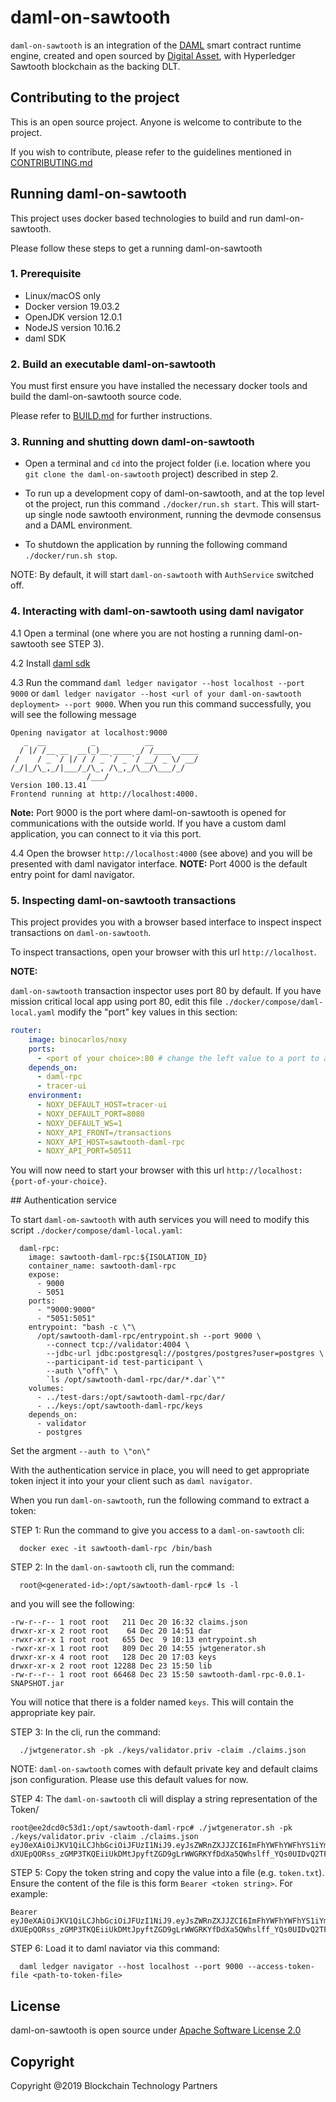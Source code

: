 # daml-on-sawtooth

`daml-on-sawtooth` is an integration of the [DAML](https://daml.com/) smart contract runtime engine, created and open sourced by [Digital Asset](https://digitalasset.com/), with Hyperledger Sawtooth blockchain as the backing DLT.

## Contributing to the project

This is an open source project. Anyone is welcome to contribute to the project.

If you wish to contribute, please refer to the guidelines mentioned in [CONTRIBUTING.md](CONTRIBUTING.md)

## Running daml-on-sawtooth

This project uses docker based technologies to build and run daml-on-sawtooth.

Please follow these steps to get a running daml-on-sawtooth

### 1. Prerequisite

* Linux/macOS only
* Docker version 19.03.2
* OpenJDK version 12.0.1
* NodeJS version 10.16.2
* daml SDK

### 2. Build an executable daml-on-sawtooth

You must first ensure you have installed the necessary docker tools and build the daml-on-sawtooth source code.

Please refer to [BUILD.md](./BUILD.md) for further instructions.

### 3. Running and shutting down daml-on-sawtooth

* Open a terminal and `cd` into the project folder (i.e. location where you `git clone the daml-on-sawtooth` project) described in step 2.

* To run up a development copy of daml-on-sawtooth, and at the top level ot the project, run this command `./docker/run.sh start`. This will start-up single node sawtooth environment, running the devmode consensus and a DAML environment.

* To shutdown the application by running the following command `./docker/run.sh stop`.

NOTE: By default, it will start `daml-on-sawtooth` with `AuthService` switched off.

### 4. Interacting with daml-on-sawtooth using daml navigator

4.1 Open a terminal (one where you are not hosting a running daml-on-sawtooth see STEP 3).

4.2 Install [daml sdk](https://docs.daml.com/getting-started/installation.html)

4.3 Run the command `daml ledger navigator --host localhost --port 9000` or `daml ledger navigator --host <url of your daml-on-sawtooth deployment> --port 9000`. When you run this command successfully, you will see the following message

```text
Opening navigator at localhost:9000
   _  __          _           __
  / |/ /__ __  __(_)__ ____ _/ /____  ____
 /    / _ `/ |/ / / _ `/ _ `/ __/ _ \/ __/
/_/|_/\_,_/|___/_/\_, /\_,_/\__/\___/_/
                 /___/
Version 100.13.41
Frontend running at http://localhost:4000.
```

**Note:** Port 9000 is the port where daml-on-sawtooth is opened for communications with the outside world. If you have a custom daml application, you can connect to it via this port.

4.4 Open the browser `http://localhost:4000` (see above) and you will be presented with daml navigator interface. **NOTE:** Port 4000 is the default entry point for daml navigator.

### 5. Inspecting daml-on-sawtooth transactions

This project provides you with a browser based interface to inspect inspect transactions on `daml-on-sawtooth`.  

To inspect transactions, open your browser with this url `http://localhost`.

**NOTE:**

`daml-on-sawtooth` transaction inspector uses port 80 by default. If you have mission critical local app using port 80, edit this file `./docker/compose/daml-local.yaml` modify the "port" key values in this section:

```yaml  
router:
    image: binocarlos/noxy
    ports:
      - <port of your choice>:80 # change the left value to a port to avoid clashing
    depends_on:
      - daml-rpc
      - tracer-ui
    environment:
      - NOXY_DEFAULT_HOST=tracer-ui
      - NOXY_DEFAULT_PORT=8080
      - NOXY_DEFAULT_WS=1
      - NOXY_API_FRONT=/transactions
      - NOXY_API_HOST=sawtooth-daml-rpc
      - NOXY_API_PORT=50511
```

You will now need to start your browser with this url `http://localhost:{port-of-your-choice}`.

## Authentication service

To start `daml-om-sawtooth` with auth services you will need to modify this script `./docker/compose/daml-local.yaml`:

```
  daml-rpc:
    image: sawtooth-daml-rpc:${ISOLATION_ID}
    container_name: sawtooth-daml-rpc
    expose:
      - 9000
      - 5051
    ports:
      - "9000:9000"
      - "5051:5051"
    entrypoint: "bash -c \"\
      /opt/sawtooth-daml-rpc/entrypoint.sh --port 9000 \
        --connect tcp://validator:4004 \
        --jdbc-url jdbc:postgresql://postgres/postgres?user=postgres \
        --participant-id test-participant \
        --auth \"off\" \
        `ls /opt/sawtooth-daml-rpc/dar/*.dar`\""
    volumes:
      - ../test-dars:/opt/sawtooth-daml-rpc/dar/
      - ../keys:/opt/sawtooth-daml-rpc/keys
    depends_on:
      - validator
      - postgres
```

Set the argment `--auth to \"on\"`

With the authentication service in place, you will need to get appropriate token inject it into your your client such as `daml navigator`.

When you run `daml-on-sawtooth`, run the following command to extract a token:

STEP 1: Run the command to give you access to a `daml-on-sawtooth` cli:
```
  docker exec -it sawtooth-daml-rpc /bin/bash
```

STEP 2: In the `daml-on-sawtooth` cli, run the command:
```
  root@<generated-id>:/opt/sawtooth-daml-rpc# ls -l
```
and you will see the following:
```
-rw-r--r-- 1 root root   211 Dec 20 16:32 claims.json
drwxr-xr-x 2 root root    64 Dec 20 14:51 dar
-rwxr-xr-x 1 root root   655 Dec  9 10:13 entrypoint.sh
-rwxr-xr-x 1 root root   809 Dec 20 14:55 jwtgenerator.sh
drwxr-xr-x 4 root root   128 Dec 20 17:03 keys
drwxr-xr-x 2 root root 12288 Dec 23 15:50 lib
-rw-r--r-- 1 root root 66468 Dec 23 15:50 sawtooth-daml-rpc-0.0.1-SNAPSHOT.jar
```
You will notice that there is a folder named `keys`. This will contain the appropriate key pair.

STEP 3: In the cli, run the command:
```
  ./jwtgenerator.sh -pk ./keys/validator.priv -claim ./claims.json
```
NOTE: `daml-on-sawtooth` comes with default private key and default claims json configuration. Please use this default values for now.

STEP 4: The `daml-on-sawtooth` cli will display a string representation of the Token/
```
root@ee2dcd0c53d1:/opt/sawtooth-daml-rpc# ./jwtgenerator.sh -pk ./keys/validator.priv -claim ./claims.json
eyJ0eXAiOiJKV1QiLCJhbGciOiJFUzI1NiJ9.eyJsZWRnZXJJZCI6ImFhYWFhYWFhYS1iYmJiLWNjY2MtZGRkZC1lZWVlZWVlZWVlZWUiLCJhY3RBcyI6W251bGxdLCJleHAiOjEzMDA4MTkzODAsInJlYWRBcyI6W251bGwsbnVsbF19.Gm9-dXUEpQORss_zGMP3TKQEiiUkDMtJpyftZGD9gLrWWGRKYfDdXa5QWhslff_YQs0UIDvQ2TFapep0UJXMAg
```

STEP 5: Copy the token string and copy the value into a file (e.g. `token.txt`). Ensure the content of the file is this form `Bearer <token string>`. For example:
```
Bearer eyJ0eXAiOiJKV1QiLCJhbGciOiJFUzI1NiJ9.eyJsZWRnZXJJZCI6ImFhYWFhYWFhYS1iYmJiLWNjY2MtZGRkZC1lZWVlZWVlZWVlZWUiLCJhY3RBcyI6W251bGxdLCJleHAiOjEzMDA4MTkzODAsInJlYWRBcyI6W251bGwsbnVsbF19.Gm9-dXUEpQORss_zGMP3TKQEiiUkDMtJpyftZGD9gLrWWGRKYfDdXa5QWhslff_YQs0UIDvQ2TFapep0UJXMAg
```

STEP 6: Load it to daml naviator via this command:
```
  daml ledger navigator --host localhost --port 9000 --access-token-file <path-to-token-file>
```

## License

daml-on-sawtooth is open source under [Apache Software License 2.0](https://www.apache.org/licenses/LICENSE-2.0)

## Copyright

Copyright @2019 Blockchain Technology Partners
